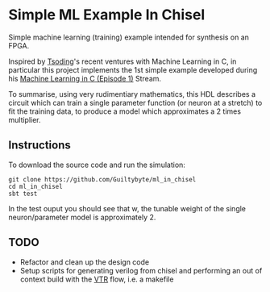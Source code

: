Simple ML Example In Chisel
=======================

Simple machine learning (training) example intended for synthesis on an FPGA.
  
Inspired by [Tsoding](https://www.youtube.com/@TsodingDaily)'s recent ventures with Machine Learning
in C, in particular this project implements the 1st simple example developed during
his [Machine Learning in C (Episode 1)](https://www.youtube.com/watch?v=PGSba51aRYU&t=1309s) Stream.


To summarise, using very rudimentiary mathematics, this HDL describes a circuit which
can train a single parameter function (or neuron at a stretch) to fit the training data,
to produce a model which approximates a 2 times multiplier.

## Instructions
To download the source code and run the simulation:

```
git clone https://github.com/Guiltybyte/ml_in_chisel
cd ml_in_chisel
sbt test
```

In the test ouput you should see that w, the tunable weight of the single neuron/parameter model is approximately 2.


## TODO
- Refactor and clean up the design code
- Setup scripts for generating verilog from chisel and performing an out of context build with the [VTR](https://verilogtorouting.org/) flow,
i.e. a makefile
